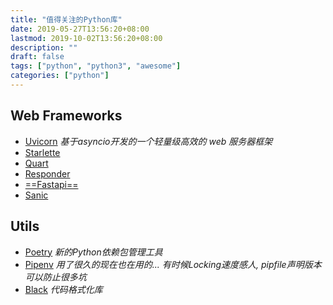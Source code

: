 ```yaml
---
title: "值得关注的Python库"
date: 2019-05-27T13:56:20+08:00
lastmod: 2019-10-02T13:56:20+08:00
description: ""
draft: false
tags: ["python", "python3", "awesome"]
categories: ["python"]
---
```


## Web Frameworks

* [Uvicorn](https://github.com/encode/uvicorn)  *基于asyncio开发的一个轻量级高效的 web 服务器框架*
* [Starlette](https://github.com/encode/starlette)
* [Quart](https://gitlab.com/pgjones/quart)  
* [Responder](https://python-responder.org)
* [==Fastapi==](https://github.com/tiangolo/fastapi) 
* [Sanic](https://github.com/huge-success/sanic)

## Utils

* [Poetry](https://github.com/sdispater/poetry)    *新的Python依赖包管理工具*
* [Pipenv](https://github.com/pypa/pipenv)         *用了很久的现在也在用的... 有时候Locking速度感人, pipfile声明版本可以防止很多坑*
* [Black](https://github.com/psf/black)            *代码格式化库*


